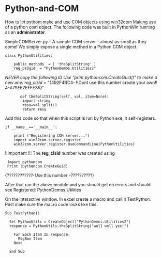 # Python-and-COM
 How to let pythom make and use COM objects using win32com
 Making use of a python com object.
 The following code was built in PythonWIn running as an <b>administrator</b>.


 SimpleCOMServer.py - A sample COM server - almost as small as they come! 
 We simply expose a single method in a Python COM object.


    class PythonUtilities: 

       _public_methods_ = [ 'theSplitString' ]
       _reg_progid_ = "PythonDemos.Utilities2"
  <i>  NEVER copy the following ID </i> 
  <i>  Use "print pythoncom.CreateGuid()" to make a new one. </i>
    	  _reg_clsid_ = "{492F4BC4- !!Dont use this number create your own!! 4-A79EE7EFFE35}"
    
  	       def theSplitString(self, val, item=None):
            import string
   	        resu=val.split()
   	        return resu


Add this code so that when this script is run by
Python.exe, it self-registers.

    if __name__=='__main__':
       	
        print ("Registering COM server...")
        import win32com.server.register
   	    win32com.server.register.UseCommandLine(PythonUtilities)


!!Important !!! 
The __reg_clsid__ number was created using

     Import pythoncom
     Print (pythoncom.CreateGuid)

{????????????-Use this number -??????????}

After that run the above module and you should get no errors and should see 
Registered: PythonDemos.Utilities

On the interactive window.
In excel create a macro and call it TestPython.
Past make sure the macro code looks like this:

    Sub TestPython()

      Set PythonUtils = CreateObject("PythonDemos.Utilities2")
      response = PythonUtils.theSplitString("well well yes!")
    
        For Each Item In response
          MsgBox Item
        Next

      End Sub

